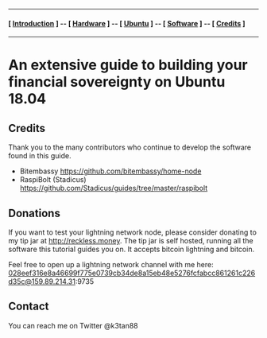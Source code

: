 
----
#### [ [Introduction](README.md) ] -- [ [Hardware](HARDWARE.md) ] -- [ [Ubuntu](UBUNTU.md) ] -- [ [Software](SOFTWARE.md) ] -- [ [Credits](CREDITS.md) ]

-----
# An extensive guide to building your financial sovereignty on Ubuntu 18.04

## Credits

Thank you to the many contributors who continue to develop the software found in this guide.

* Bitembassy https://github.com/bitembassy/home-node
* RaspiBolt (Stadicus) https://github.com/Stadicus/guides/tree/master/raspibolt

## Donations

If you want to test your lightning network node, please consider donating to my tip jar at http://reckless.money. The tip jar is self hosted, running all the software this tutorial guides you on. It accepts bitcoin lightning and bitcoin.

Feel free to open up a lightning network channel with me here: 028eef316e8a46699f775e0739cb34de8a15eb48e5276fcfabcc861261c226d35c@159.89.214.31:9735

## Contact

You can reach me on Twitter @k3tan88
